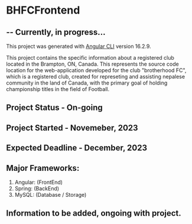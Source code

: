 # BHFCFrontend

## -- Currently, in progress...

This project was generated with [Angular CLI](https://github.com/angular/angular-cli) version 16.2.9.

This project contains the specific information about a registered club located in the Brampton, ON, Canada. This represents the source code location for the web-application
developed for the club "brotherhood FC", which is a registered club, created for represeting and assisting nepalese community in the land of Canada, with the primary goal of holding championship titles in the field of Football.

## Project Status - On-going

## Project Started - Novemeber, 2023

## Expected Deadline - December, 2023

## Major Frameworks:

1. Angular: (FrontEnd)
2. Spring: (BackEnd)
3. MySQL: (Database / Storage)

## Information to be added, ongoing with project.
